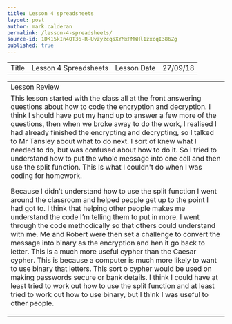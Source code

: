 ```yaml
---
title: Lesson 4 spreadsheets
layout: post
author: mark.calderan
permalink: /lesson-4-spreadsheets/
source-id: 1DK15kIn4QT36-R-UvzyzcqsXYMxPMWHl1zxcqI386Zg
published: true
---
```

<table>
  <tr>
    <td>Title</td>
    <td>Lesson 4 Spreadsheets</td>
    <td>Lesson Date</td>
    <td>27/09/18</td>
  </tr>
</table>


<table>
  <tr>
    <td>Lesson Review</td>
  </tr>
  <tr>
    <td>This lesson started with the class all at the front answering questions about how to code the encryption and decryption. I think I should have put my hand up to answer a few more of the questions, then when we broke away to do the work, I realised I had already finished the encrypting and decrypting, so I talked to Mr Tansley about what to do next. I sort of knew what I needed to do, but was confused about how to do it. So I tried to understand how to put the whole message into one cell and then use the split function. This Is what I couldn't do when I was coding for homework. 

Because I didn’t understand how to use the split function I went around the classroom and helped people get up to the point I had got to. I think that helping other people makes me understand the code I’m telling them to put in more. I went through the code methodically so that others could understand with me. Me and Robert were then set a challenge to convert the message into binary as the encryption and hen it go back to letter. This is a much more useful cypher than the Caesar cypher. This is because a computer is much more likely to want to use binary that letters. This sort o cypher would be used on making passwords secure or bank details. I think I could have at least tried to work out how to use the split function and at least tried to work out how to use binary, but I think I was useful to other people.</td>
  </tr>
</table>


